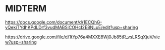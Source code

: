 # MIDTERM

https://docs.google.com/document/d/1ECQhG-yQekiTYdhKPdLDrf3vudMABSiCOHcI2E8NLuE/edit?usp=sharing

https://drive.google.com/file/d/1tYp76a4MXXE8Wj0Jb85tR_vsLRSqXjuV/view?usp=sharing
